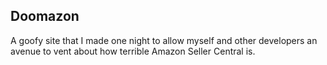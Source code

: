 ## Doomazon

A goofy site that I made one night to allow myself and other developers
an avenue to vent about how terrible Amazon Seller Central is.
